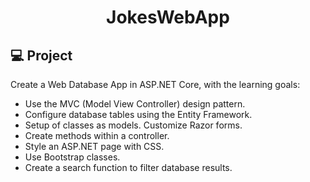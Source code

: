 <h1 align="center">JokesWebApp</h1>

## 💻 Project

Create a Web Database App in ASP.NET Core, with the learning goals:

- Use the MVC (Model View Controller) design pattern.
- Configure database tables using the Entity Framework.
- Setup of classes as models. Customize Razor forms.
- Create methods within a controller.
- Style an ASP.NET page with CSS.
- Use Bootstrap classes.
- Create a search function to filter database results.

